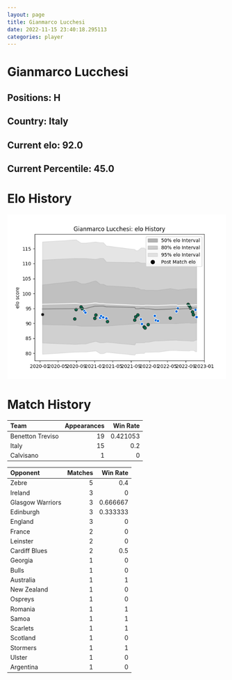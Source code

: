 ```yaml
---  
layout: page  
title: Gianmarco Lucchesi  
date: 2022-11-15 23:40:18.295113  
categories: player  
---
```

# Gianmarco Lucchesi

## Positions: H

## Country: Italy

## Current elo: 92.0

## Current Percentile: 45.0

# Elo History


![elo history](history_GianmarcoLucchesi.png)
# Match History


| Team             |   Appearances |   Win Rate |
|:-----------------|--------------:|-----------:|
| Benetton Treviso |            19 |   0.421053 |
| Italy            |            15 |   0.2      |
| Calvisano        |             1 |   0        |

| Opponent         |   Matches |   Win Rate |
|:-----------------|----------:|-----------:|
| Zebre            |         5 |   0.4      |
| Ireland          |         3 |   0        |
| Glasgow Warriors |         3 |   0.666667 |
| Edinburgh        |         3 |   0.333333 |
| England          |         3 |   0        |
| France           |         2 |   0        |
| Leinster         |         2 |   0        |
| Cardiff Blues    |         2 |   0.5      |
| Georgia          |         1 |   0        |
| Bulls            |         1 |   0        |
| Australia        |         1 |   1        |
| New Zealand      |         1 |   0        |
| Ospreys          |         1 |   0        |
| Romania          |         1 |   1        |
| Samoa            |         1 |   1        |
| Scarlets         |         1 |   1        |
| Scotland         |         1 |   0        |
| Stormers         |         1 |   1        |
| Ulster           |         1 |   0        |
| Argentina        |         1 |   0        |